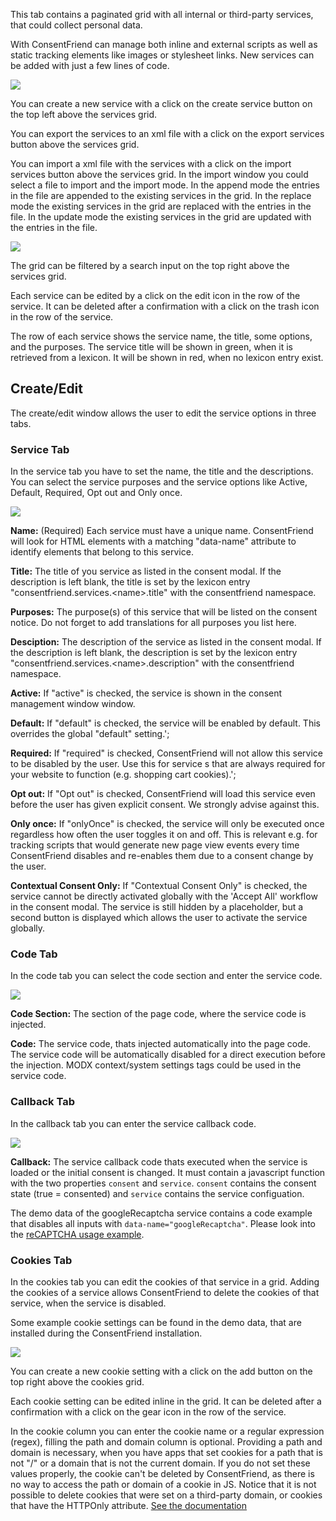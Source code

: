 This tab contains a paginated grid with all internal or third-party services,
that could collect personal data.

With ConsentFriend can manage both inline and external scripts as well as static
tracking elements like images or stylesheet links. New services can be added
with just a few lines of code.

[![](img/services.png)](img/services.png)

You can create a new service with a click on the create service button on the
top left above the services grid.

You can export the services to an xml file with a click on the export services
button above the services grid.

You can import a xml file with the services with a click on the import services
button above the services grid. In the import window you could select a file to
import and the import mode. In the append mode the entries in the file are
appended to the existing services in the grid. In the replace mode the existing
services in the grid are replaced with the entries in the file. In the update
mode the existing services in the grid are updated with the entries in the file.

[![](img/services-import.png)](img/services-import.png)

The grid can be filtered by a search input on the top right above the services
grid.

Each service can be edited by a click on the edit icon in the row of the
service. It can be deleted after a confirmation with a click on the trash icon
in the row of the service.

The row of each service shows the service name, the title, some options, and the
purposes. The service title will be shown in green, when it is retrieved from a
lexicon. It will be shown in red, when no lexicon entry exist.

## Create/Edit

The create/edit window allows the user to edit the service options in three
tabs.

### Service Tab

In the service tab you have to set the name, the title and the descriptions. You
can select the service purposes and the service options like Active, Default,
Required, Opt out and Only once.

<a id="service-name"></a>[![](img/service-service.png)](img/service-service.png)

**Name:** (Required) Each service must have a unique name. ConsentFriend will look
for HTML elements with a matching "data-name" attribute to identify elements
that belong to this service.

**Title:** The title of you service as listed in the consent modal. If the
description is left blank, the title is set by the lexicon entry
"consentfriend.services.&lt;name&gt;.title" with the consentfriend namespace.

**Purposes:** The purpose(s) of this service that will be listed on the consent
notice. Do not forget to add translations for all purposes you list here.

**Desciption:** The description of the service as listed in the consent modal. If
the description is left blank, the description is set by the lexicon entry
"consentfriend.services.&lt;name&gt;.description" with the consentfriend
namespace.

**Active:** If "active" is checked, the service is shown in the consent management window
window.

**Default:** If "default" is checked, the service will be enabled by default. This
overrides the global "default" setting.';

**Required:** If "required" is checked, ConsentFriend will not allow this service to
be disabled by the user. Use this for service s that are always required for
your website to function (e.g. shopping cart cookies).';

**Opt out:** If "Opt out" is checked, ConsentFriend will load this service even
before the user has given explicit consent. We strongly advise against this.

**Only once:** If "onlyOnce" is checked, the service will only be executed once
regardless how often the user toggles it on and off. This is relevant e.g. for
tracking scripts that would generate new page view events every time
ConsentFriend disables and re-enables them due to a consent change by the
user.

**Contextual Consent Only:** If "Contextual Consent Only" is checked, the
service cannot be directly activated globally with the 'Accept All' workflow in
the consent modal. The service is still hidden by a placeholder, but a second
button is displayed which allows the user to activate the service globally.

### Code Tab

In the code tab you can select the code section and enter the service code.

[![](img/service-code.png)](img/service-code.png)

**Code Section:** The section of the page code, where the service code is injected.

**Code:** The service code, thats injected automatically into the page code. The
service code will be automatically disabled for a direct execution before the
injection. MODX context/system settings tags could be used in the service code.

### Callback Tab

In the callback tab you can enter the service callback code.

[![](img/service-callback.png)](img/service-callback.png)

**Callback:** The service callback code thats executed when the service is
loaded or the initial consent is changed. It must contain a javascript function
with the two properties `consent` and `service`. `consent` contains the consent
state (true = consented) and `service` contains the service configuation. 

The demo data of the googleRecaptcha service contains a code example that
disables all inputs with `data-name="googleRecaptcha"`. Please look into the
[reCAPTCHA usage example](../02_Functionality/Google_reCAPTCHA.md).

### Cookies Tab

In the cookies tab you can edit the cookies of that service in a grid. Adding
the cookies of a service allows ConsentFriend to delete the cookies of that
service, when the service is disabled.

Some example cookie settings can be found in the demo data, that are installed
during the ConsentFriend installation.

[![](img/service-cookies.png)](img/service-cookies.png)

You can create a new cookie setting with a click on the add button on the top
right above the cookies grid.

Each cookie setting can be edited inline in the grid. It can be deleted
after a confirmation with a click on the gear icon in the row of the service.

In the cookie column you can enter the cookie name or a regular expression
(regex), filling the path and domain column is optional. Providing a path and
domain is necessary, when you have apps that set cookies for a path that is not
"/" or a domain that is not the current domain. If you do not set these values
properly, the cookie can't be deleted by ConsentFriend, as there is no way to
access the path or domain of a cookie in JS. Notice that it is not possible to
delete cookies that were set on a third-party domain, or cookies that have the
HTTPOnly attribute. [See the documentation](https://developer.mozilla.org/en-US/docs/Web/API/Document/cookie#new-cookie_domain)
